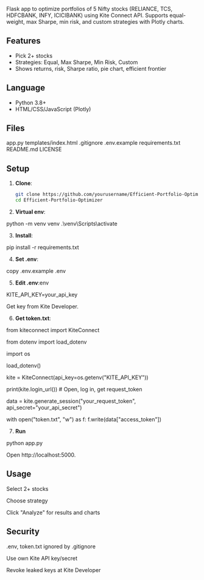 Flask app to optimize portfolios of 5 Nifty stocks (RELIANCE, TCS, HDFCBANK, INFY, ICICIBANK) using Kite Connect API. Supports equal-weight, max Sharpe, min risk, and custom strategies with Plotly charts.

## Features
- Pick 2+ stocks
- Strategies: Equal, Max Sharpe, Min Risk, Custom
- Shows returns, risk, Sharpe ratio, pie chart, efficient frontier

## Language
- Python 3.8+
- HTML/CSS/JavaScript (Plotly)

## Files

app.py
templates/index.html
.gitignore
.env.example
requirements.txt
README.md
LICENSE

## Setup
1. **Clone**:
   ```bash
   git clone https://github.com/yourusername/Efficient-Portfolio-Optimizer.git
   cd Efficient-Portfolio-Optimizer

2. **Virtual env**:

python -m venv venv
.\venv\Scripts\activate

3. **Install**:

pip install -r requirements.txt

4. **Set .env**:

copy .env.example .env

5. **Edit .env**:env

KITE_API_KEY=your_api_key

Get key from Kite Developer.

6. **Get token.txt**:

from kiteconnect import KiteConnect

from dotenv import load_dotenv

import os

load_dotenv()

kite = KiteConnect(api_key=os.getenv("KITE_API_KEY"))

print(kite.login_url())  # Open, log in, get request_token

data = kite.generate_session("your_request_token", api_secret="your_api_secret")

with open("token.txt", "w") as f: f.write(data["access_token"])
    
7. **Run**

python app.py

Open http://localhost:5000.

## Usage

Select 2+ stocks

Choose strategy

Click "Analyze" for results and charts

## Security

.env, token.txt ignored by .gitignore

Use own Kite API key/secret

Revoke leaked keys at Kite Developer

